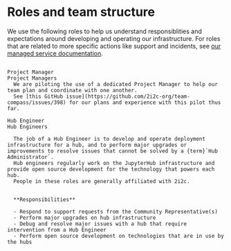 # Roles and team structure

We use the following roles to help us understand responsiblities and expectations around developing and operating our infrastructure.
For roles that are related to more specific actions like support and incidents, see [our managed service documentation](service:index).

```{glossary}

Project Manager
Project Managers
  We are piloting the use of a dedicated Project Manager to help our team plan and coordinate with one another.
  See [this GitHub issue](https://github.com/2i2c-org/team-compass/issues/398) for our plans and experience with this pilot thus far.

Hub Engineer
Hub Engineers

  The job of a Hub Engineer is to develop and operate deployment infrastructure for a hub, and to perform major upgrades or improvements to resolve issues that cannot be solved by a {term}`Hub Administrator`.
  Hub engineers regularly work on the JupyterHub infrastructure and provide open source development for the technology that powers each hub.
  People in these roles are generally affiliated with 2i2c.


  **Responsibilities**

  - Respond to support requests from the Community Representative(s)
  - Perform major upgrades on hub infrastructure
  - Debug and resolve major issues with a hub that require intervention from a Hub Engineer
  - Perform open source development on technologies that are in use by the hubs
```